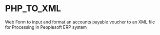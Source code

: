 # PHP_TO_XML
Web Form to input and format an accounts payable voucher to an XML file for Processing in Peoplesoft ERP system
